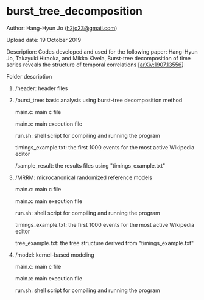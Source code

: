 # burst_tree_decomposition

Author: Hang-Hyun Jo (h2jo23@gmail.com)

Upload date: 19 October 2019

Description: 
    Codes developed and used for the following paper: Hang-Hyun Jo, Takayuki Hiraoka, and Mikko Kivela, Burst-tree decomposition of time series reveals the structure of temporal correlations [[arXiv:1907.13556](https://arxiv.org/abs/1907.13556)]


Folder description

1. /header: header files

2. /burst_tree: basic analysis using burst-tree decomposition method

    main.c: main c file
    
    main.x: main execution file
    
    run.sh: shell script for compiling and running the program
    
    timings_example.txt: the first 1000 events for the most active Wikipedia editor
    
    /sample_result: the results files using "timings_example.txt"

3. /MRRM: microcanonical randomized reference models

    main.c: main c file
    
    main.x: main execution file
    
    run.sh: shell script for compiling and running the program
    
    timings_example.txt: the first 1000 events for the most active Wikipedia editor
    
    tree_example.txt: the tree structure derived from "timings_example.txt"

4. /model: kernel-based modeling
    
    main.c: main c file
    
    main.x: main execution file
    
    run.sh: shell script for compiling and running the program
